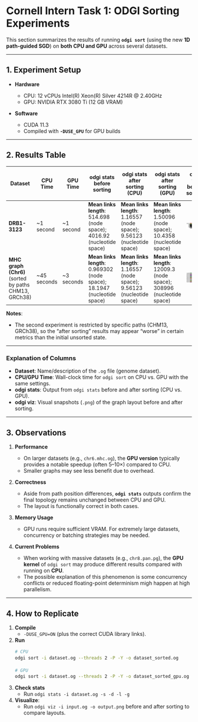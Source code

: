 # Cornell Intern Task 1: ODGI Sorting Experiments

This section summarizes the results of running **`odgi sort`** (using the new **1D path-guided SGD**) on **both CPU and GPU** across several datasets.

---

## 1. Experiment Setup

- **Hardware**  
  - CPU: 12 vCPUs Intel(R) Xeon(R) Silver 4214R @ 2.40GHz  
  - GPU: NVIDIA RTX 3080 Ti (12 GB VRAM)

- **Software**  
  - CUDA 11.3  
  - Compiled with **`-DUSE_GPU`** for GPU builds

---

## 2. Results Table

| **Dataset**                                         | **CPU Time**   | **GPU Time**   | **odgi stats before sorting**                                                   | **odgi stats after sorting (CPU)**                                                      | **odgi stats after sorting (GPU)**                                                      | **odgi viz before sorting**                               | **odgi viz after sorting (CPU)**                                | **odgi viz after sorting (GPU)**                                |
|-----------------------------------------------------|---------------|---------------|--------------------------------------------------------------------------------|------------------------------------------------------------------------------------------|------------------------------------------------------------------------------------------|------------------------------------------------------------------|------------------------------------------------------------------|------------------------------------------------------------------|
| **DRB1-3123**                                       | ~1 second     | ~1 second     | **Mean links length**: 514.698 (node space); 4016.92 (nucleotide space)          | **Mean links length**: 1.16557 (node space); 9.56123 (nucleotide space)                  | **Mean links length**: 1.50096 (node space); 10.4358 (nucleotide space)                  | ![DRB1 Unsorted](../odgiFile/DRB1-3123_unsorted.png)    | ![DRB1 CPU](../odgiFile/DRB1-3123_sorted.png)          | ![DRB1 GPU](../odgiFile/DRB1-3123_sorted_gpu.png)       |
| **MHC graph (Chr6)** <br />(sorted by paths CHM13, GRCh38) | ~45 seconds   | ~3 seconds    | **Mean links length**: 0.969302 (node space); 18.1947 (nucleotide space)         | **Mean links length**: 1.16557 (node space); 9.56123 (nucleotide space)                  | **Mean links length**: 12009.3 (node space); 308996 (nucleotide space)                   | ![MHC Unsorted](../odgiFile/chr6.mhc.png)             | ![MHC CPU](../odgiFile/chr6.mhc.cpu.png)               | ![MHC GPU](../odgiFile/chr6.mhc.gpu.png)               |

**Notes**:  
- The second experiment is restricted by specific paths (CHM13, GRCh38), so the “after sorting” results may appear “worse” in certain metrics than the initial unsorted state.

---

### Explanation of Columns

- **Dataset**: Name/description of the `.og` file (genome dataset).  
- **CPU/GPU Time**: Wall-clock time for `odgi sort` on CPU vs. GPU with the same settings.  
- **odgi stats**: Output from `odgi stats` before and after sorting (CPU vs. GPU).  
- **odgi viz**: Visual snapshots (`.png`) of the graph layout before and after sorting.

---

## 3. Observations

1. **Performance**  
   - On larger datasets (e.g., `chr6.mhc.og`), the **GPU version** typically provides a notable speedup (often 5–10×) compared to CPU.  
   - Smaller graphs may see less benefit due to overhead.

2. **Correctness**  
   - Aside from path position differences, **`odgi stats`** outputs confirm the final topology remains unchanged between CPU and GPU.  
   - The layout is functionally correct in both cases.

3. **Memory Usage**  
   - GPU runs require sufficient VRAM. For extremely large datasets, concurrency or batching strategies may be needed.

4. **Current Problems**  
   - When working with massive datasets (e.g., `chr8.pan.pg`), the **GPU kernel** of `odgi sort` may produce different results compared with running on **CPU**.
   - The possible explanation of this phenomenon is some concurrency conflicts or reduced floating-point determinism migh happen at high parallelism.

---

## 4. How to Replicate

1. **Compile**  
   - `-DUSE_GPU=ON` (plus the correct CUDA library links).  
2. **Run**  
   ```bash
   # CPU
   odgi sort -i dataset.og --threads 2 -P -Y -o dataset_sorted.og
   
   # GPU
   odgi sort -i dataset.og --threads 2 -P -Y -o dataset_sorted_gpu.og --gpu
3. **Check stats**
   - Run `odgi stats -i dataset.og -s -d -l -g`
4. **Visualize**:
   - Run `odgi viz -i input.og -o output.png` before and after sorting to compare layouts.